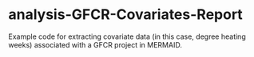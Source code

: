 # analysis-GFCR-Covariates-Report
Example code for extracting covariate data (in this case, degree heating weeks) associated with a GFCR project in MERMAID.
